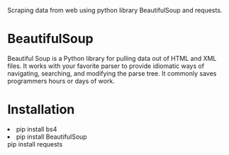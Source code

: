 Scraping data from web using python library BeautifulSoup and requests.

<h1> BeautifulSoup </h1>
Beautiful Soup is a Python library for pulling data out of HTML and XML files.
It works with your favorite parser to provide idiomatic ways of navigating, searching, and modifying the parse tree.
It commonly saves programmers hours or days of work.

<h1> Installation </h1>
<li>pip install bs4</li>
<li>pip install BeautifulSoup</li>
pip install requests

